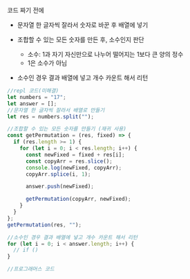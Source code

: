 코드 짜기 전에

- 문자열 한 글자씩 잘라서 숫자로 바꾼 후 배열에 넣기
- 조합할 수 있는 모든 숫자를 만든 후, 소수인지 판단

  - 소수: 1과 자기 자신만으로 나누어 떨어지는 1보다 큰 양의 정수
  - 1은 소수가 아님

- 소수인 경우 결과 배열에 넣고 개수 카운트 해서 리턴

```javascript
//repl 코드(미해결)
let numbers = "17";
let answer = [];
//문자열 한 글자씩 잘라서 배열로 만들기
let res = numbers.split("");

//조합할 수 있는 모든 숫자를 만들기 (재귀 사용)
const getPermutation = (res, fixed) => {
  if (res.length >= 1) {
    for (let i = 0; i < res.length; i++) {
      const newFixed = fixed + res[i];
      const copyArr = res.slice();
      console.log(newFixed, copyArr);
      copyArr.splice(i, 1);

      answer.push(newFixed);

      getPermutation(copyArr, newFixed);
    }
  }
};
getPermutation(res, "");

//소수인 경우 결과 배열에 넣고 개수 카운트 해서 리턴
for (let i = 0; i < answer.length; i++) {
  // if ()
}
```

```javascript
//프로그래머스 코드
```

